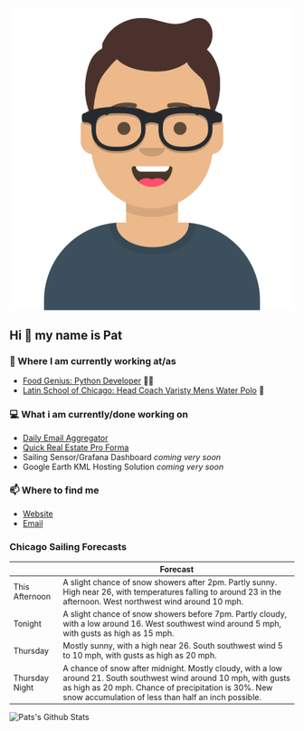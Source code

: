 [![Social banner for p-j-falconer](https://raw.githubusercontent.com/P-J-FALCONER/P-J-FALCONER/master/assets/avataaars.svg)](https://patfalconer.com/)
## Hi :wave: my name is Pat

### 💼 Where I am currently working at/as
- [Food Genius: Python Developer](https://getfoodgenius.com/) 🍔🐍
- [Latin School of Chicago: Head Coach Varisty Mens Water Polo](https://www.latinschool.org/) 🤽


### 💻 What i am currently/done working on
 - [Daily Email Aggregator](https://github.com/P-J-FALCONER/dott_daily_mail)
 - [Quick Real Estate Pro Forma](https://github.com/P-J-FALCONER/henry)
 - Sailing Sensor/Grafana Dashboard *coming very soon*
 - Google Earth KML Hosting Solution *coming very soon*

### 📫 Where to find me
 - [Website](https://patfalconer.com/)
 - [Email](mailto:patrick.j.falconer@gmail.com)


### Chicago Sailing Forecasts
|   | Forecast  |
|---|---|
| This Afternoon | A slight chance of snow showers after 2pm. Partly sunny. High near 26, with temperatures falling to around 23 in the afternoon. West northwest wind around 10 mph. |
| Tonight | A slight chance of snow showers before 7pm. Partly cloudy, with a low around 16. West southwest wind around 5 mph, with gusts as high as 15 mph. |
| Thursday | Mostly sunny, with a high near 26. South southwest wind 5 to 10 mph, with gusts as high as 20 mph. |
| Thursday Night | A chance of snow after midnight. Mostly cloudy, with a low around 21. South southwest wind around 10 mph, with gusts as high as 20 mph. Chance of precipitation is 30%. New snow accumulation of less than half an inch possible. |

![Pats's Github Stats](https://github-readme-stats.vercel.app/api?username=p-j-falconer&show_icons=true&theme=radical)
